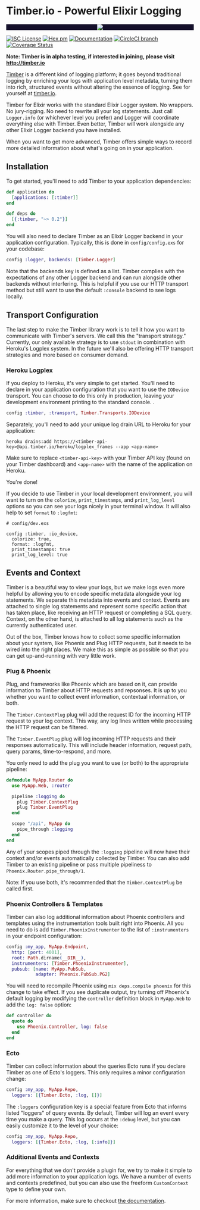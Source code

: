 # Timber.io - Powerful Elixir Logging

<p align="center" style="background: #140f2a;">
<a href="http://github.com/timberio/timber-ruby"><img src="http://res.cloudinary.com/timber/image/upload/c_scale,w_537/v1464797600/how-it-works_sfgfjp.gif" /></a>
</p>

[![ISC License](https://img.shields.io/badge/license-ISC-ff69b4.svg)](LICENSE) [![Hex.pm](https://img.shields.io/hexpm/v/timber.svg?maxAge=18000=plastic)](https://hex.pm/packages/timber) [![Documentation](https://img.shields.io/badge/hexdocs-latest-blue.svg)](https://hexdocs.pm/timber/index.html) [![CircleCI branch](https://img.shields.io/circleci/project/timberio/timber-elixir/master.svg?maxAge=18000=plastic)](https://circleci.com/gh/timberio/timber-elixir/tree/master) [![Coverage Status](https://coveralls.io/repos/github/timberio/timber-elixir/badge.svg?branch=master)](https://coveralls.io/github/timberio/timber-elixir=master)

**Note: Timber is in alpha testing, if interested in joining, please visit http://timber.io**

[Timber](http://timber.io) is a different kind of logging platform; it goes beyond traditional
logging by enriching your logs with application level metadata, turning them into rich, structured
events without altering the essence of logging. See for yourself at [timber.io](http://timber.io).

Timber for Elixir works with the standard Elixir Logger system. No wrappers. No jury-rigging.
No need to rewrite all your log statements. Just call `Logger.info` (or whichever level you
prefer) and Logger will coordinate everything else with Timber. Even better, Timber will
work alongside any other Elixir Logger backend you have installed.

When you want to get more advanced, Timber offers simple ways to record more
detailed information about what's going on in your application.

## Installation

To get started, you'll need to add Timber to your application dependencies:

```elixir
def application do
  [applications: [:timber]]
end

def deps do
  [{:timber, "~> 0.2"}]
end
```

You will also need to declare Timber as an Elixir Logger backend in your application
configuration. Typically, this is done in `config/config.exs` for your codebase:

```elixir
config :logger, backends: [Timber.Logger]
```

Note that the backends key is defined as a list. Timber complies with the expectations
of any other Logger backend and can run alongside other backends without interfering.
This is helpful if you use our HTTP transport method but still want to use the default
`:console` backend to see logs locally.

## Transport Configuration

The last step to make the Timber library work is to tell it how you want to communicate with Timber's servers.
We call this the "transport strategy." Currently, our only available strategy is to use `stdout` in combination
with Heroku's Logplex system. In the future we'll also be offering HTTP transport strategies and more based
on consumer demand.

### Heroku Logplex

If you deploy to Heroku, it's very simple to get started. You'll need to declare in your application configuration
that you want to use the `IODevice` transport. You can choose to do this only in
production, leaving your development environment printing to the standard console.
.

```elixir
config :timber, :transport, Timber.Transports.IODevice
```

Separately, you'll need to add your unique log drain URL to Heroku for your application:

```shell
heroku drains:add https://<timber-api-key>@api.timber.io/heroku/logplex_frames --app <app-name>
```

Make sure to replace `<timber-api-key>` with your Timber API key (found on your Timber dashboard)
and `<app-name>` with the name of the application on Heroku.

You're done!

If you decide to use Timber in your local development environment, you will want
to turn on the `colorize`, `print_timestamps`, and `print_log_level` options so
you can see your logs nicely in your terminal window. It will also help to
set `format` to `:logfmt`:

```
# config/dev.exs

config :timber, :io_device,
  colorize: true,
  format: :logfmt,
  print_timestamps: true
  print_log_level: true
```

## Events and Context

Timber is a beautiful way to view your logs, but we make logs even more helpful
by allowing you to encode specific metadata alongside your log statements. We
separate this metadata into events and context. Events are attached to single
log statements and represent some specific action that has taken place, like
receiving an HTTP request or completing a SQL query. Context, on the other hand,
is attached to all log statements such as the currently authenticated user.

Out of the box, Timber knows how to collect some specific information about your system, like
Phoenix and Plug HTTP requests, but it needs to be wired into the right places. We make this
as simple as possible so that you can get up-and-running with very little work.

### Plug & Phoenix

Plug, and frameworks like Phoenix which are based on it, can provide information to Timber about
HTTP requests and repsonses. It is up to you whether you want to collect event
information, contextual information, or both.

The `Timber.ContextPlug` plug will add the request ID for the incoming HTTP
request to your log context. This way, any log lines written while processing
the HTTP request can be filtered.

The `Timber.EventPlug` plug will log incoming HTTP requests and their responses
automatically. This will include header information, request path, query params,
time-to-respond, and more.

You only need to add the plug you want to use (or both) to the appropriate pipeline:

```elixir
defmodule MyApp.Router do
  use MyApp.Web, :router

  pipeline :logging do
    plug Timber.ContextPlug
    plug Timber.EventPlug
  end

  scope "/api", MyApp do
    pipe_through :logging
  end
end
```

Any of your scopes piped through the `:logging` pipeline will now have their
context and/or events automatically collected by Timber. You can also add Timber to an
existing pipeline or pass multiple pipeliness to `Phoenix.Router.pipe_through/1`.

Note: If you use both, it's recommended that the `Timber.ContextPlug` be called
first.

### Phoenix Controllers & Templates

Timber can also log additional information about Phoenix controllers and
templates using the instrumentation tools built right into Phoenix. All you need
to do is add `Timber.PhoenixInstrumenter` to the list of `:instrumenters` in
your endpoint configuration:

```elixir
config :my_app, MyApp.Endpoint,
  http: [port: 4001],
  root: Path.dirname(__DIR__),
  instrumenters: [Timber.PhoenixInstrumenter],
  pubsub: [name: MyApp.PubSub,
           adapter: Pheonix.PubSub.PG2]
```

You will need to recompile Phoenix using `mix deps.compile phoenix` for this
change to take effect. If you see duplicate output, try turning off Phoenix's
default logging by modifying the `controller` definition block in `MyApp.Web`
to add the `log: false` option:

```elixir
def controller do
  quote do
    use Phoenix.Controller, log: false
  end
end
```

### Ecto

Timber can collect information about the queries Ecto runs if you declare
Timber as one of Ecto's loggers. This only requires a minor configuration
change:

```elixir
config :my_app, MyApp.Repo,
  loggers: [{Timber.Ecto, :log, []}]
```

The `:loggers` configuration key is a special feature from Ecto that
informs listed "loggers" of query events. By default, Timber will log an event every
time you make a query. This log occurs at the `:debug` level, but you can easily
customize it to the level of your choice:

```elixir
config :my_app, MyApp.Repo,
  loggers: [{Timber.Ecto, :log, [:info]}]
```

### Additional Events and Contexts

For everything that we don't provide a plugin for, we try to make it simple to add
more information to your application logs. We have a number of events and
contexts predefined, but you can also use the freeform `CustomContext` type to
define your own.

For more information, make sure to checkout [the documentation](https://hexdocs.pm/timber/).

